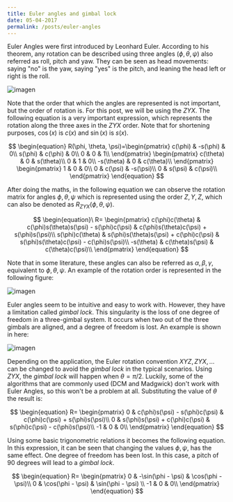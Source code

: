 ```yaml
---
title: Euler angles and gimbal lock
date: 05-04-2017
permalink: /posts/euler-angles
---
```


Euler Angles were first introduced by Leonhard Euler. According to his theorem, any rotation can be described using three angles ($\phi, \theta, \psi$) also referred as roll, pitch and yaw. They can be seen as head movements: saying "no" is the yaw, saying "yes" is the pitch, and leaning the head left or right is the roll.

![imagen](https://github.com/alrevuelta/myblog/assets/8811422/f8b07b4b-2d5c-416b-842b-7d690a2d8d54)


Note that the order that which the angles are represented is not important, but the order of rotation is. For this post, we will be using the $ZYX$. The following equation is a very important expression, which represents the rotation along the three axes in the $ZYX$ order. Note that for shortening purposes, $\cos(x)$ is $c(x)$ and $\sin(x)$ is $s(x)$.

$$
\begin{equation}
R(\phi, \theta, \psi)=\begin{pmatrix}
	c(\phi) & -s(\phi) & 0\\
	s(\phi) & c(\phi) & 0\\ 
	0 & 0 & 1\\ 
 \end{pmatrix}
 \begin{pmatrix}
	c(\theta) & 0 & s(\theta)\\
	0 & 1 & 0\\ 
	-s(\theta) & 0 & c(\theta)\\ 
 \end{pmatrix}
 \begin{pmatrix}
	1 & 0 & 0\\
	0 & c(\psi) & -s(\psi)\\ 
	0 & s(\psi) & c(\psi)\\ 
 \end{pmatrix}
\end{equation}
$$

After doing the maths, in the following equation we can observe the rotation matrix for angles $\phi, \theta, \psi$ which is represented using the order $Z,Y,Z$, which can also be denoted as $R_{ZYX}(\phi, \theta, \psi)$.

$$
\begin{equation}\
R=
 \begin{pmatrix}
	c(\phi)c(\theta) & c(\phi)s(\theta)s(\psi) - s(\phi)c(\psi) & c(\phi)s(\theta)c(\psi) + s(\phi)s(\psi)\\
	s(\phi)c(\theta) & s(\phi)s(\theta)s(\psi) + c(\phi)c(\psi) & s(\phi)s(\theta)c(\psi) - c(\phi)s(\psi)\\ 
	-s(\theta) & c(\theta)s(\psi) & c(\theta)c(\psi)\\ 
 \end{pmatrix}
\end{equation}
$$

Note that in some literature, these angles can also be referred as $\alpha, \beta, \gamma$, equivalent to $\phi, \theta, \psi$. An example of the rotation order is represented in the following figure:

![imagen](https://github.com/alrevuelta/myblog/assets/8811422/fcd7cc7c-75a4-42b6-aa64-33fef91e8ecd)


Euler angles seem to be intuitive and easy to work with. However, they have a limitation called *gimbal lock*. This singularity is the loss of one degree of freedom in a three-gimbal system. It occurs when two out of the three gimbals are aligned, and a degree of freedom is lost. An example is shown in here:

![imagen](https://github.com/alrevuelta/myblog/assets/8811422/9372b3ca-db04-4ac7-adec-842423d3f284)


Depending on the application, the Euler rotation convention $XYZ, ZYX, ...$ can be changed to avoid the *gimbal lock* in the typical scenarios. Using $ZYX$, the *gimbal lock* will happen when $\theta = \pi/2$. Luckily, some of the algorithms that are commonly used (DCM and Madgwick) don't work with Euler Angles, so this won't be a problem at all. Substituting the value of $\theta$ the result is:

$$
\begin{equation}
R=
 \begin{pmatrix}
	0 & c(\phi)s(\psi) - s(\phi)c(\psi) & c(\phi)c(\psi) + s(\phi)s(\psi)\\
	0 & s(\phi)s(\psi) + c(\phi)c(\psi) & s(\phi)c(\psi) - c(\phi)s(\psi)\\ 
	-1 & 0 & 0\\ 
 \end{pmatrix}
\end{equation}
$$

Using some basic trigonometric relations it becomes the following equation. In this expression, it can be seen that changing the values $\phi, \psi$, has the same effect. One degree of freedom has been lost. In this case, a pitch of 90 degrees will lead to a *gimbal lock*.

$$
\begin{equation}
R=
 \begin{pmatrix}
	0 & -\sin(\phi - \psi) & \cos(\phi - \psi)\\
	0 & \cos(\phi - \psi) & \sin(\phi - \psi) \\
	-1 & 0 & 0\\ 
 \end{pmatrix}
\end{equation}
$$
